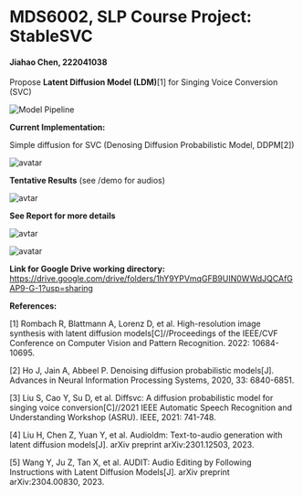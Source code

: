 # MDS6002, SLP Course Project: StableSVC

#### Jiahao Chen, 222041038



Propose **Latent Diffusion Model (LDM)**[1] for Singing Voice Conversion (SVC)

![Model Pipeline](E:\.MScDS\MDS6002_Natural%20Language%20Processing\StableSVC\StableSVC.jpg)



**Current Implementation:**

Simple diffusion for SVC (Denosing Diffusion Probabilistic Model, DDPM[2])

![avatar](E:\.MScDS\MDS6002_Natural%20Language%20Processing\StableSVC\simple_diffusion.jpg)



**Tentative Results** (see /demo for audios)

![avtar](E:\.MScDS\MDS6002_Natural%20Language%20Processing\StableSVC\denoising_process.jpg)



**See Report for more details**

![avtar](E:\.MScDS\MDS6002_Natural%20Language%20Processing\StableSVC\poster_1.jpg)

![avatar](E:\.MScDS\MDS6002_Natural%20Language%20Processing\StableSVC\poster_2.jpg)



**Link for Google Drive working directory:**
https://drive.google.com/drive/folders/1hY9YPVmqGFB9UIN0WWdJQCAfGAP9-G-1?usp=sharing





**References:**

[1] Rombach R, Blattmann A, Lorenz D, et al. High-resolution image synthesis with latent diffusion models[C]//Proceedings of the IEEE/CVF Conference on Computer Vision and Pattern Recognition. 2022: 10684-10695.

[2] Ho J, Jain A, Abbeel P. Denoising diffusion probabilistic models[J]. Advances in Neural Information Processing Systems, 2020, 33: 6840-6851.

[3] Liu S, Cao Y, Su D, et al. Diffsvc: A diffusion probabilistic model for singing voice conversion[C]//2021 IEEE Automatic Speech Recognition and Understanding Workshop (ASRU). IEEE, 2021: 741-748.

[4] Liu H, Chen Z, Yuan Y, et al. Audioldm: Text-to-audio generation with latent diffusion models[J]. arXiv preprint arXiv:2301.12503, 2023.

[5] Wang Y, Ju Z, Tan X, et al. AUDIT: Audio Editing by Following Instructions with Latent Diffusion Models[J]. arXiv preprint arXiv:2304.00830, 2023.
